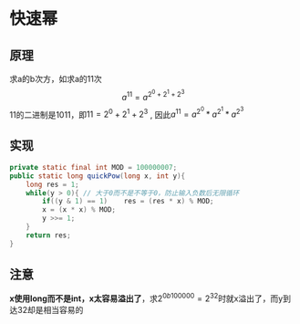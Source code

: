 # 快速幂

## 原理

求a的b次方，如求a的11次
$$
a^{11} = a^{2^{0} + 2^{1} + 2^{3}}
$$
11的二进制是1011，即$11 = 2^{0} + 2^{1} + 2^{3}$ , 因此$a^{11} = a^{2^0} * a^{2^1} * a^{2^3}$

## 实现

```java
private static final int MOD = 100000007;
public static long quickPow(long x, int y){
    long res = 1;
    while(y > 0){ // 大于0而不是不等于0，防止输入负数后无限循环
        if((y & 1) == 1)	res = (res * x) % MOD;
        x = (x * x) % MOD;
        y >>= 1;
    }
    return res;
}
```

## 注意

**x使用long而不是int，x太容易溢出了**，求$2^{0b100000} = 2^{32}$时就x溢出了，而y到达32却是相当容易的



